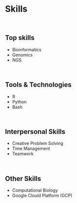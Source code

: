 # Skills

<br>

## Top skills

+ Bioinformatics
+ Genomics
+ NGS

<br>

## Tools & Technologies
+ R
+ Python
+ Bash

<br>

##  Interpersonal Skills
+ Creative Problem Solving
+ Time Management
+ Teamwork

<br>

## Other Skills
+ Computational Biology
+ Google Clould Platform (GCP)

<br>
<br>
